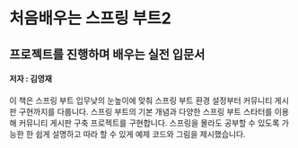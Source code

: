 # 처음배우는 스프링 부트2

## 프로젝트를 진행하며 배우는 실전 입문서

#### 저자 : 김영재 

이 책은 스프링 부트 입무낮의 눈높이에 맞춰 스프링 부트 환경 설정부터 커뮤니티 게시판 구현까지를 다룹니다.
스프링 부트의 기본 개념과 다양한 스프링 부트 스타터를 이용해 커뮤니티 게시판 구축 프로젝트를 구현합니다.
스프링을 몰라도 공부할 수 있도록 가능한 한 쉽게 설명하고 따라 할 수 있게 예제 코드와 그림을 제시했습니다.
